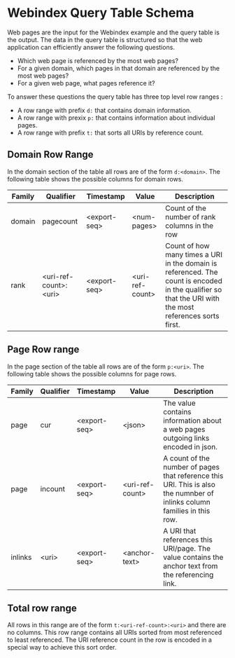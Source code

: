 # Webindex Query Table Schema

Web pages are the input for the Webindex example and the query table is the output.  The data in the query table is structured so that the web application can efficiently answer the following questions.

 * Which web page is referenced by the most web pages?
 * For a given domain, which pages in that domain are referenced by the most web pages?
 * For a given web page, what pages reference it?

To answer these questions the query table has three top level row ranges : 
 
 * A row range with prefix `d:` that contains domain information.
 * A row range with prexix `p:` that contains information about individual pages.
 * A row range with prefix `t:` that sorts all URIs by reference count.

## Domain Row Range

In the domain section of the table all rows are of the form `d:<domain>`.  The
following table shows the possible columns for domain rows.

| Family  | Qualifier                 | Timestamp      | Value             | Description 
|---------|---------------------------|----------------|-------------------|-------------
| domain  | pagecount                 | \<export-seq\> | \<num-pages\>     | Count of the number of rank columns in the row
| rank    | \<uri-ref-count\>:\<uri\> | \<export-seq\> | \<uri-ref-count\> | Count of how many times a URI in the domain is referenced.  The count is encoded in the qualifier so that the URI with the most references sorts first.

## Page Row range

In the page section of the table all rows are of the form `p:<uri>`.  The
following table shows the possible columns for page rows.

| Family  | Qualifier         | Timestamp      | Value                   | Description
|---------|-------------------|----------------|-------------------------|------------
| page    | cur               | \<export-seq\> | \<json\>                | The value contains information about a web pages outgoing links encoded in json. 
| page    | incount           | \<export-seq\> | \<uri-ref-count\>       | A count of the number of pages that reference this URI.  This is also the numnber of inlinks column families in this row.
| inlinks | \<uri\>           | \<export-seq\> | \<anchor-text\>         | A URI that references this URI/page.  The value contains the anchor text from the referencing link.

## Total row range

All rows in this range are of the form `t:<uri-ref-count>:<uri>` and there are
no columns.  This row range contains all URIs sorted from most referenced to
least referenced.  The URI reference count in the row is encoded in a special
way to achieve this sort order.






